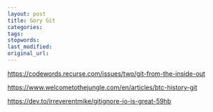 ```yaml
---
layout: post
title: Gory Git
categories:
tags:
stopwords:
last_modified:
original_url:
---
```


https://codewords.recurse.com/issues/two/git-from-the-inside-out

https://www.welcometothejungle.com/en/articles/btc-history-git

https://dev.to/irreverentmike/gitignore-io-is-great-59hb
